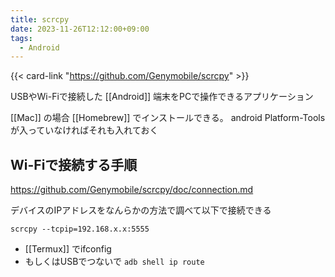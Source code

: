 ```yaml
---
title: scrcpy
date: 2023-11-26T12:12:00+09:00
tags:
  - Android
---
```

 

{{< card-link "https://github.com/Genymobile/scrcpy" >}}

USBやWi-Fiで接続した [[Android]] 端末をPCで操作できるアプリケーション

[[Mac]] の場合 [[Homebrew]]  でインストールできる。
android Platform-Toolsが入っていなければそれも入れておく

## Wi-Fiで接続する手順

https://github.com/Genymobile/scrcpy/doc/connection.md

デバイスのIPアドレスをなんらかの方法で調べて以下で接続できる

```shell
scrcpy --tcpip=192.168.x.x:5555
```

- [[Termux]] でifconfig
- もしくはUSBでつないで `adb shell ip route` 
